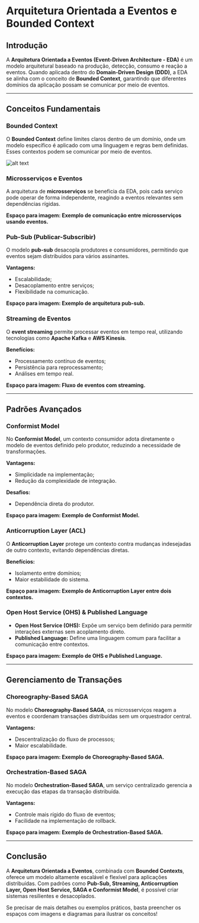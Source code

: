 # Arquitetura Orientada a Eventos e Bounded Context

## Introdução

A **Arquitetura Orientada a Eventos (Event-Driven Architecture - EDA)** é um modelo arquitetural baseado na produção, detecção, consumo e reação a eventos. Quando aplicada dentro do **Domain-Driven Design (DDD)**, a EDA se alinha com o conceito de **Bounded Context**, garantindo que diferentes domínios da aplicação possam se comunicar por meio de eventos.

---

## Conceitos Fundamentais

### **Bounded Context**

O **Bounded Context** define limites claros dentro de um domínio, onde um modelo específico é aplicado com uma linguagem e regras bem definidas. Esses contextos podem se comunicar por meio de eventos.

![alt text](https://martinfowler.com/bliki/images/boundedContext/sketch.png)

### **Microsserviços e Eventos**

A arquitetura de **microsserviços** se beneficia da EDA, pois cada serviço pode operar de forma independente, reagindo a eventos relevantes sem dependências rígidas.

**Espaço para imagem: Exemplo de comunicação entre microsserviços usando eventos.**

### **Pub-Sub (Publicar-Subscribir)**

O modelo **pub-sub** desacopla produtores e consumidores, permitindo que eventos sejam distribuídos para vários assinantes.

**Vantagens:**
- Escalabilidade;
- Desacoplamento entre serviços;
- Flexibilidade na comunicação.

**Espaço para imagem: Exemplo de arquitetura pub-sub.**

### **Streaming de Eventos**

O **event streaming** permite processar eventos em tempo real, utilizando tecnologias como **Apache Kafka** e **AWS Kinesis**.

**Benefícios:**
- Processamento contínuo de eventos;
- Persistência para reprocessamento;
- Análises em tempo real.

**Espaço para imagem: Fluxo de eventos com streaming.**

---

## Padrões Avançados

### **Conformist Model**

No **Conformist Model**, um contexto consumidor adota diretamente o modelo de eventos definido pelo produtor, reduzindo a necessidade de transformações.

**Vantagens:**
- Simplicidade na implementação;
- Redução da complexidade de integração.

**Desafios:**
- Dependência direta do produtor.

**Espaço para imagem: Exemplo de Conformist Model.**

### **Anticorruption Layer (ACL)**

O **Anticorruption Layer** protege um contexto contra mudanças indesejadas de outro contexto, evitando dependências diretas.

**Benefícios:**
- Isolamento entre domínios;
- Maior estabilidade do sistema.

**Espaço para imagem: Exemplo de Anticorruption Layer entre dois contextos.**

### **Open Host Service (OHS) & Published Language**

- **Open Host Service (OHS):** Expõe um serviço bem definido para permitir interações externas sem acoplamento direto.
- **Published Language:** Define uma linguagem comum para facilitar a comunicação entre contextos.

**Espaço para imagem: Exemplo de OHS e Published Language.**

---

## Gerenciamento de Transações

### **Choreography-Based SAGA**

No modelo **Choreography-Based SAGA**, os microsserviços reagem a eventos e coordenam transações distribuídas sem um orquestrador central.

**Vantagens:**
- Descentralização do fluxo de processos;
- Maior escalabilidade.

**Espaço para imagem: Exemplo de Choreography-Based SAGA.**

### **Orchestration-Based SAGA**

No modelo **Orchestration-Based SAGA**, um serviço centralizado gerencia a execução das etapas da transação distribuída.

**Vantagens:**
- Controle mais rígido do fluxo de eventos;
- Facilidade na implementação de rollback.

**Espaço para imagem: Exemplo de Orchestration-Based SAGA.**

---

## Conclusão

A **Arquitetura Orientada a Eventos**, combinada com **Bounded Contexts**, oferece um modelo altamente escalável e flexível para aplicações distribuídas. Com padrões como **Pub-Sub, Streaming, Anticorruption Layer, Open Host Service, SAGA e Conformist Model**, é possível criar sistemas resilientes e desacoplados.

Se precisar de mais detalhes ou exemplos práticos, basta preencher os espaços com imagens e diagramas para ilustrar os conceitos!
